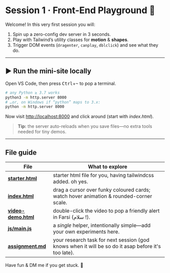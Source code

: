 # Session 1 · Front-End Playground 🚀

Welcome! In this very first session you will:

1. Spin up a zero-config dev server in 3 seconds.
2. Play with Tailwind’s utility classes for **motion** & **shapes**.
3. Trigger DOM events (`dragenter`, `canplay`, `dblclick`) and see what they do.

---

## ▶️ Run the mini-site locally

Open VS Code, then press <kbd>Ctrl</kbd>+<kbd>~</kbd> to pop a terminal.

```bash
# any Python ≥ 3.7 works
python3 -m http.server 8000
# …or, on Windows if “python” maps to 3.x:
python -m http.server 8000
````

Now visit [http://localhost:8000](http://localhost:8000) and click around (start with *index.html*).

> **Tip:** the server auto-reloads when you save files—no extra tools needed for tiny demos.

---

## File guide

| File                | What to explore                                                                        |
| ------------------- | -------------------------------------------------------------------------------------- |
| **[starter.html](./starter.html)**    | starter html file for you, having tailwindcss added. oh yes.                           |
| **[index.html](./index.html)**      | drag a cursor over funky coloured cards; watch hover animation & rounded-corner scale. |
| **[video-demo.html](video-demo.html)** | double-click the video to pop a friendly alert in Farsi (سلام !).                       |
| **[js/main.js](./js/main.js)**      | a *single* helper, intentionally simple—add your own experiments here.                 |
| **[assignment.md](./assignment.md)**   | your research task for next session (god knows when it will be so do it asap before it's too late).                                                      |

Have fun & DM me if you get stuck. 🙂
